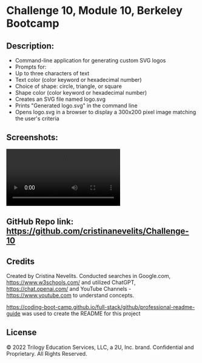 # Challenge 10, Module 10, Berkeley Bootcamp

## Description: 

- Command-line application for generating custom SVG logos
- Prompts for:
- Up to three characters of text
- Text color (color keyword or hexadecimal number)
- Choice of shape: circle, triangle, or square
- Shape color (color keyword or hexadecimal number)
- Creates an SVG file named logo.svg
- Prints "Generated logo.svg" in the command line
- Opens logo.svg in a browser to display a 300x200 pixel image matching the user's criteria


## Screenshots:

 ![VIDEO](https://github.com/cristinanevelits/Challenge-10/blob/main/examples/Challenge10.webm)


## GitHub Repo link: https://github.com/cristinanevelits/Challenge-10

## Credits

Created by Cristina Nevelits. Conducted searches in Google.com, https://www.w3schools.com/ and utilized ChatGPT, https://chat.openai.com/ and YouTube Channels - https://www.youtube.com to understand concepts.

https://coding-boot-camp.github.io/full-stack/github/professional-readme-guide was used to create the README for this project

## License

© 2022 Trilogy Education Services, LLC, a 2U, Inc. brand. Confidential and Proprietary. All Rights Reserved.
